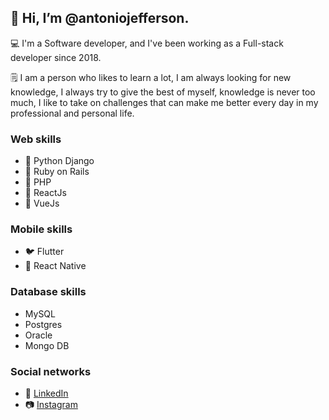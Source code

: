 ## 👋 Hi, I’m @antoniojefferson.
💻 I'm a Software developer, and I've been working as a Full-stack developer since 2018.

🗒️ I am a person who likes to learn a lot, I am always looking for new knowledge, I always try to give the best of myself, knowledge is never too much, I like to take on challenges that can make me better every day in my professional and personal life.
### Web skills
- 🐍 Python Django
- 💎 Ruby on Rails
- 🐘 PHP
- 🦏 ReactJs
- 🦏 VueJs

### Mobile skills
- 🐦 Flutter
- 🦏 React Native

### Database skills
- MySQL
- Postgres
- Oracle
- Mongo DB

### Social networks
- 💼 [LinkedIn](https://www.linkedin.com/in/antonio-jefferson-149061134)
- 📷 [Instagram](https://www.instagram.com/antonio_jefferson2023)



<!---
antoniojefferson/antoniojefferson is a ✨ special ✨ repository because its `README.md` (this file) appears on your GitHub profile.
You can click the Preview link to take a look at your changes.
--->
